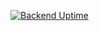 [![Backend Uptime](https://img.shields.io/uptimerobot/status/3H4vuDHzkP)](https://stats.uptimerobot.com/3H4vuDHzkP)
